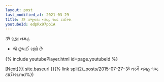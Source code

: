 ```yaml
---
layout: post
last_modified_at: 2021-03-29
title: ૐ પ્રભૂતાય નમહ ૧૦૮ ટાઈમ્સ
youtubeId: edpRx97pb1A
---
```

 
 
 ૐ ગુહ્ય નમહ  
 
 -  જે છુપાઈ રહ્યો છે 
 
  
 
  
 
 
 
 
 
 


{% include youtubePlayer.html id=page.youtubeId %}
 
[Next]({{ site.baseurl }}{% link  split2/_posts/2015-07-27-ૐ તસ્મૈ નમહ ૧૦૮ ટાઈમ્સ.md%})
 

